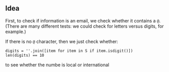 ## Idea

First, to check if information is an email, we check whether it contains a `@`. (There are many different tests: we could check for letters versus digits, for example.)

If there is no `@` character, then we just check whether:

```
digits = ''.join([item for item in S if item.isdigit()])
len(digits) == 10
```

to see whether the numbe is local or international